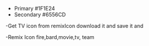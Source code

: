 - Primary #1F1E24 
- Secondary #6556CD

-Get TV icon from remixIcon download it and save it and

-Remix Icon fire,bard,movie,tv, team